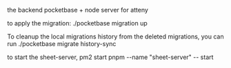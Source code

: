 the backend pocketbase + node server for atteny

to apply the migration: ./pocketbase migration up

To cleanup the local migrations history from the deleted migrations, you can run ./pocketbase migrate history-sync

to start the sheet-server, pm2 start pnpm --name "sheet-server" -- start